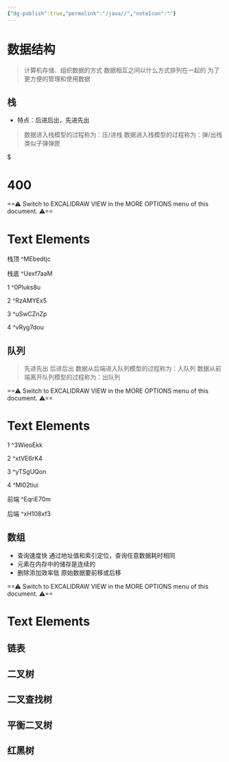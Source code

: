 ```yaml
---
{"dg-publish":true,"permalink":"/java//","noteIcon":""}
---
```


# 数据结构

> 计算机存储、组织数据的方式
> 数据相互之间以什么方式排列在一起的
> 为了更方便的管理和使用数据

## 栈
- 特点：后进后出，先进先出
>数据进入栈模型的过程称为：压/进栈
>数据进入栈模型的过程称为：弹/出栈
>类似子弹弹匣

<div class="transclusion internal-embed is-loaded"><div class="markdown-embed">

$<div class="markdown-embed-title">

# 400

</div>



==⚠  Switch to EXCALIDRAW VIEW in the MORE OPTIONS menu of this document. ⚠==


# Text Elements
栈顶 ^MEbedtjc

栈底 ^Uexf7aaM

1 ^0Pluks8u

2 ^RzAMYEx5

3 ^uSwCZnZp

4 ^vRyg7dou



</div></div>



## 队列
>先进先出 后进后出
>数据从后端进入队列模型的过程称为：入队列
>数据从前端离开队列模型的过程称为：出队列

<div class="transclusion internal-embed is-loaded"><div class="markdown-embed">




==⚠  Switch to EXCALIDRAW VIEW in the MORE OPTIONS menu of this document. ⚠==


# Text Elements
1 ^3WieoEkk

2 ^xtVE6rK4

3 ^yTSgUQon

4 ^Ml02tiui

前端 ^EqriE70m

后端 ^xH108xf3



</div></div>





## 数组
- 查询速度快 通过地址值和索引定位，查询任意数据耗时相同
- 元素在内存中的储存是连续的
- 删除添加效率低 原始数据要前移或后移

<div class="transclusion internal-embed is-loaded"><div class="markdown-embed">




==⚠  Switch to EXCALIDRAW VIEW in the MORE OPTIONS menu of this document. ⚠==


# Text Elements


</div></div>




## 链表




## 二叉树




## 二叉查找树



## 平衡二叉树



## 红黑树